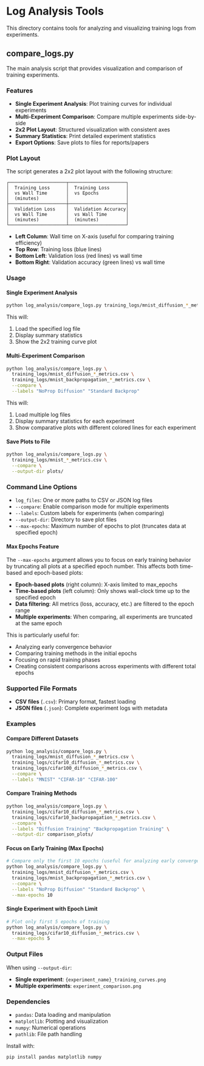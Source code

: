 # Log Analysis Tools

This directory contains tools for analyzing and visualizing training logs from experiments.

## compare_logs.py

The main analysis script that provides visualization and comparison of training experiments.

### Features

- **Single Experiment Analysis**: Plot training curves for individual experiments
- **Multi-Experiment Comparison**: Compare multiple experiments side-by-side
- **2x2 Plot Layout**: Structured visualization with consistent axes
- **Summary Statistics**: Print detailed experiment statistics
- **Export Options**: Save plots to files for reports/papers

### Plot Layout

The script generates a 2x2 plot layout with the following structure:

```
┌─────────────────────┬─────────────────────┐
│  Training Loss      │  Training Loss      │
│  vs Wall Time       │  vs Epochs          │
│  (minutes)          │                     │
├─────────────────────┼─────────────────────┤
│  Validation Loss    │  Validation Accuracy│
│  vs Wall Time       │  vs Wall Time       │
│  (minutes)          │  (minutes)          │
└─────────────────────┴─────────────────────┘
```

- **Left Column**: Wall time on X-axis (useful for comparing training efficiency)
- **Top Row**: Training loss (blue lines)
- **Bottom Left**: Validation loss (red lines) vs wall time
- **Bottom Right**: Validation accuracy (green lines) vs wall time

### Usage

#### Single Experiment Analysis
```bash
python log_analysis/compare_logs.py training_logs/mnist_diffusion_*_metrics.csv
```

This will:
1. Load the specified log file
2. Display summary statistics
3. Show the 2x2 training curve plot

#### Multi-Experiment Comparison
```bash
python log_analysis/compare_logs.py \
  training_logs/mnist_diffusion_*_metrics.csv \
  training_logs/mnist_backpropagation_*_metrics.csv \
  --compare \
  --labels "NoProp Diffusion" "Standard Backprop"
```

This will:
1. Load multiple log files
2. Display summary statistics for each experiment
3. Show comparative plots with different colored lines for each experiment

#### Save Plots to File
```bash
python log_analysis/compare_logs.py \
  training_logs/mnist_*_metrics.csv \
  --compare \
  --output-dir plots/
```

### Command Line Options

- `log_files`: One or more paths to CSV or JSON log files
- `--compare`: Enable comparison mode for multiple experiments
- `--labels`: Custom labels for experiments (when comparing)
- `--output-dir`: Directory to save plot files
- `--max-epochs`: Maximum number of epochs to plot (truncates data at specified epoch)

#### Max Epochs Feature

The `--max-epochs` argument allows you to focus on early training behavior by truncating all plots at a specified epoch number. This affects both time-based and epoch-based plots:

- **Epoch-based plots** (right column): X-axis limited to max_epochs
- **Time-based plots** (left column): Only shows wall-clock time up to the specified epoch
- **Data filtering**: All metrics (loss, accuracy, etc.) are filtered to the epoch range
- **Multiple experiments**: When comparing, all experiments are truncated at the same epoch

This is particularly useful for:
- Analyzing early convergence behavior
- Comparing training methods in the initial epochs
- Focusing on rapid training phases
- Creating consistent comparisons across experiments with different total epochs

### Supported File Formats

- **CSV files** (`.csv`): Primary format, fastest loading
- **JSON files** (`.json`): Complete experiment logs with metadata

### Examples

#### Compare Different Datasets
```bash
python log_analysis/compare_logs.py \
  training_logs/mnist_diffusion_*_metrics.csv \
  training_logs/cifar10_diffusion_*_metrics.csv \
  training_logs/cifar100_diffusion_*_metrics.csv \
  --compare \
  --labels "MNIST" "CIFAR-10" "CIFAR-100"
```

#### Compare Training Methods
```bash
python log_analysis/compare_logs.py \
  training_logs/cifar10_diffusion_*_metrics.csv \
  training_logs/cifar10_backpropagation_*_metrics.csv \
  --compare \
  --labels "Diffusion Training" "Backpropagation Training" \
  --output-dir comparison_plots/
```

#### Focus on Early Training (Max Epochs)
```bash
# Compare only the first 10 epochs (useful for analyzing early convergence)
python log_analysis/compare_logs.py \
  training_logs/mnist_diffusion_*_metrics.csv \
  training_logs/mnist_backpropagation_*_metrics.csv \
  --compare \
  --labels "NoProp Diffusion" "Standard Backprop" \
  --max-epochs 10
```

#### Single Experiment with Epoch Limit
```bash
# Plot only first 5 epochs of training
python log_analysis/compare_logs.py \
  training_logs/cifar10_diffusion_*_metrics.csv \
  --max-epochs 5
```

### Output Files

When using `--output-dir`:
- **Single experiment**: `{experiment_name}_training_curves.png`
- **Multiple experiments**: `experiment_comparison.png`

### Dependencies

- `pandas`: Data loading and manipulation
- `matplotlib`: Plotting and visualization
- `numpy`: Numerical operations
- `pathlib`: File path handling

Install with:
```bash
pip install pandas matplotlib numpy
```